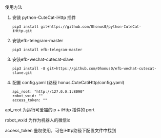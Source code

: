 使用方法

1. 安装 python-CuteCat-iHttp 插件

   ```
   pip3 install git+https://github.com/0honus0/python-CuteCat-iHttp.git
   ```
2. 安装efb-telegram-master

   ```
   pip3 install efb-telegram-master
   ```
3. 安装efb-wechat-cutecat-slave

   ```
   pip3 install -U git+https://github.com/0honus0/efb-wechat-cutecat-slave.git
   ```
4. 配置 config.yaml (路径 honus.CuteCatiHttp/config.yaml)

   ```
   api_root: "http://127.0.0.1:8090"
   robot_wxid: ""
   access_token: ""
   ```

api_root 为运行可爱猫的ip + iHttp 插件的 port

robot_wxid 为作为机器人的微信id

access_token 鉴权使用，可在iHttp路径下配置文件中找到
